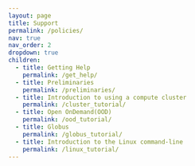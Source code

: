 ```yaml
---
layout: page
title: Support
permalink: /policies/
nav: true
nav_order: 2
dropdown: true
children:
  - title: Getting Help
    permalink: /get_help/
  - title: Preliminaries
    permalink: /preliminaries/
  - title: Introduction to using a compute cluster
    permalink: /cluster_tutorial/
  - title: Open OnDemand(OOD)
    permalink: /ood_tutorial/
  - title: Globus
    permalink: /globus_tutorial/
  - title: Introduction to the Linux command-line
    permalink: /linux_tutorial/
---
```

